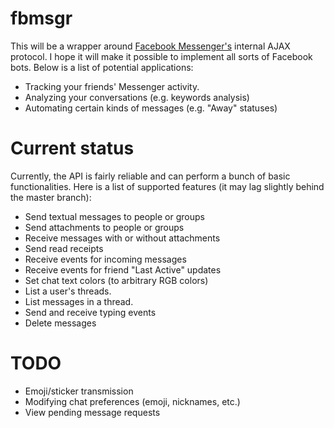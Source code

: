 # fbmsgr

This will be a wrapper around [Facebook Messenger's](https://messenger.com) internal AJAX protocol. I hope it will make it possible to implement all sorts of Facebook bots. Below is a list of potential applications:

 * Tracking your friends' Messenger activity.
 * Analyzing your conversations (e.g. keywords analysis)
 * Automating certain kinds of messages (e.g. "Away" statuses)

# Current status

Currently, the API is fairly reliable and can perform a bunch of basic functionalities. Here is a list of supported features (it may lag slightly behind the master branch):

 * Send textual messages to people or groups
 * Send attachments to people or groups
 * Receive messages with or without attachments
 * Send read receipts
 * Receive events for incoming messages
 * Receive events for friend "Last Active" updates
 * Set chat text colors (to arbitrary RGB colors)
 * List a user's threads.
 * List messages in a thread.
 * Send and receive typing events
 * Delete messages

# TODO

 * Emoji/sticker transmission
 * Modifying chat preferences (emoji, nicknames, etc.)
 * View pending message requests
